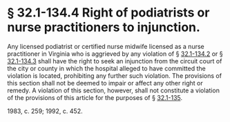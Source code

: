 # § 32.1-134.4 Right of podiatrists or nurse practitioners to injunction.

<p>Any licensed podiatrist or certified nurse midwife licensed as a nurse practitioner in Virginia who is aggrieved by any violation of § <a href='http://law.lis.virginia.gov/vacode/32.1-134.2/'>32.1-134.2</a> or § <a href='http://law.lis.virginia.gov/vacode/32.1-134.3/'>32.1-134.3</a> shall have the right to seek an injunction from the circuit court of the city or county in which the hospital alleged to have committed the violation is located, prohibiting any further such violation. The provisions of this section shall not be deemed to impair or affect any other right or remedy. A violation of this section, however, shall not constitute a violation of the provisions of this article for the purposes of § <a href='http://law.lis.virginia.gov/vacode/32.1-135/'>32.1-135</a>.</p><p>1983, c. 259; 1992, c. 452.</p>